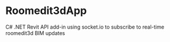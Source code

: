 # Roomedit3dApp
C# .NET Revit API add-in using socket.io to subscribe to real-time roomedit3d BIM updates
